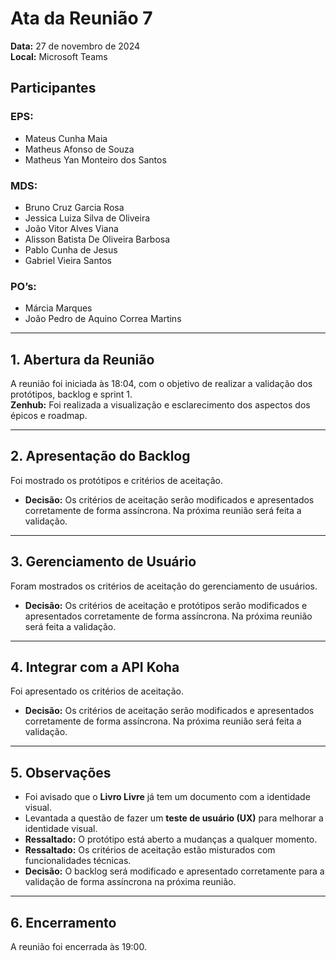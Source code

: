 # Ata da Reunião 7
**Data:** 27 de novembro de 2024  
**Local:** Microsoft Teams  

## Participantes

### EPS:
- Mateus Cunha Maia  
- Matheus Afonso de Souza  
- Matheus Yan Monteiro dos Santos  

### MDS:
- Bruno Cruz Garcia Rosa  
- Jessica Luiza Silva de Oliveira  
- João Vitor Alves Viana  
- Alisson Batista De Oliveira Barbosa  
- Pablo Cunha de Jesus  
- Gabriel Vieira Santos  

### PO’s:
- Márcia Marques  
- João Pedro de Aquino Correa Martins  

---

## 1. Abertura da Reunião
A reunião foi iniciada às 18:04, com o objetivo de realizar a validação dos protótipos, backlog e sprint 1.  
**Zenhub:** Foi realizada a visualização e esclarecimento dos aspectos dos épicos e roadmap.

---

## 2. Apresentação do Backlog
Foi mostrado os protótipos e critérios de aceitação.
- **Decisão:** Os critérios de aceitação serão modificados e apresentados corretamente de forma assíncrona. Na próxima reunião será feita a validação.

---

## 3. Gerenciamento de Usuário
Foram mostrados os critérios de aceitação do gerenciamento de usuários.
- **Decisão:** Os critérios de aceitação e protótipos serão modificados e apresentados corretamente de forma assíncrona. Na próxima reunião será feita a validação.

---

## 4. Integrar com a API Koha
Foi apresentado os critérios de aceitação.
- **Decisão:** Os critérios de aceitação serão modificados e apresentados corretamente de forma assíncrona. Na próxima reunião será feita a validação.

---

## 5. Observações
- Foi avisado que o **Livro Livre** já tem um documento com a identidade visual.
- Levantada a questão de fazer um **teste de usuário (UX)** para melhorar a identidade visual.
- **Ressaltado:** O protótipo está aberto a mudanças a qualquer momento.
- **Ressaltado:** Os critérios de aceitação estão misturados com funcionalidades técnicas.
- **Decisão:** O backlog será modificado e apresentado corretamente para a validação de forma assíncrona na próxima reunião.

---

## 6. Encerramento
A reunião foi encerrada às 19:00.